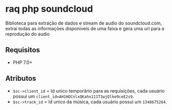 # raq php soundcloud

Biblioteca para extração de dados e stream de audio do soundcloud.com, extrai todas as informações disponiveis de uma faixa e gera uma url para a reprodução do audio

## Requisitos

- PHP 7.0+

## Atributos

- `$sc->client_id` = Id unico temporário para as requisições, cada usuário possui um `client_id=AH1HOCnlxQKahx111T3wjQlke9ceE2s9`.
- `$sc->track_id` = Id unico da música, cada usuário possui um `1348675264`.
